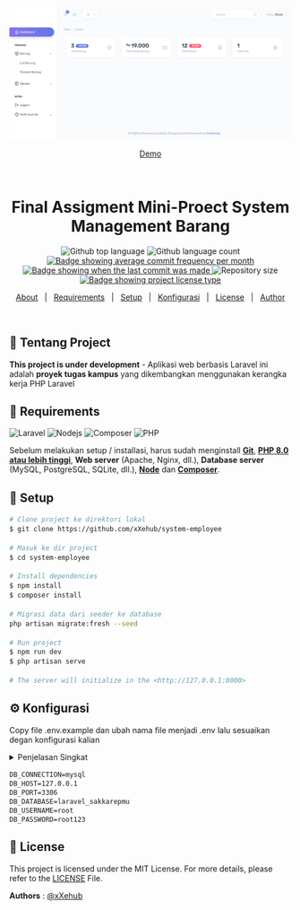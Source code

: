 <div align="center" id="top"> 
  <img src="https://raw.githubusercontent.com/xXehub/final-system-barang/main/screenshot/dashboard-ui.png" width="900" alt="System Management Barang" />

  <a href="#">Demo</a>

&#xa0;

  <!-- <a href="https://systememployeemain.netlify.app">Demo</a> -->
</div>

<h1 align="center">Final Assigment Mini-Proect System Management Barang</h1>

<p align="center">
  <img alt="Github top language" src="https://img.shields.io/github/languages/top/xXehub/system-employee?">

  <img alt="Github language count" src="https://img.shields.io/github/languages/count/xXehub/system-employee?">

<!-- commit frequency -->
  <a href="https://github.com/xXehub/system-employee/commits/main" target="_blank">
    <img src="https://img.shields.io/github/commit-activity/m/xXehub/system-employee?" alt="Badge showing average commit frequency per month"/>
  </a>

  <!-- last commit -->
  <a href="https://github.com/xXehub/system-employee/commits/main" target="_blank">
    <img src="https://img.shields.io/github/last-commit/xXehub/system-employee?" alt="Badge showing when the last commit was made"/>
  </a>

  <img alt="Repository size" src="https://img.shields.io/github/repo-size/xXehub/system-employee?">

  <a href="https://github.com/xXehub/system-employee/blob/master/LICENSE.md" target="_blank">
    <img alt="Badge showing project license type" src="https://img.shields.io/github/license/xXehub/system-employee?color=f85149">

  </a>

  <!-- <img alt="Github issues" src="https://img.shields.io/github/issues/xXehub/system-employee?color=56BEB8" /> -->

  <!-- <img alt="Github forks" src="https://img.shields.io/github/forks/xXehub/system-employee?color=56BEB8" /> -->

  <!-- <img alt="Github stars" src="https://img.shields.io/github/stars/xXehub/system-employee?color=56BEB8" /> -->
</p>

<!-- Status -->

<!-- <h4 align="center">
	🚧  System Employee Main 🚀 Under construction...  🚧
</h4>

<hr> -->

<p align="center">
  <a href="#dart-about">About</a> &#xa0; | &#xa0; 
  <!-- <a href="#sparkles-features">Features</a> &#xa0; | &#xa0; -->
  <!-- <a href="#rocket-technologies">Technologies</a> &#xa0; | &#xa0; -->
  <a href="#file_folder-requirements">Requirements</a> &#xa0; | &#xa0; 
  <a href="#book-setup">Setup</a> &#xa0; | &#xa0;
  <a href="#gear-konfigurasi">Konfigurasi</a> &#xa0; | &#xa0;
  <a href="#memo-license">License</a> &#xa0; | &#xa0;
  <a href="https://github.com/xXehub" target="_blank">Author</a>
</p>

<br>

## :dart: Tentang Project

**This project is under development** - Aplikasi web berbasis Laravel ini adalah **proyek tugas kampus** yang dikembangkan menggunakan kerangka kerja PHP Laravel 

<!-- ## :sparkles: Features

:heavy_check_mark: Feature 1;\
:heavy_check_mark: Feature 2;\
:heavy_check_mark: Feature 3; -->
<!--
## :rocket: Technologies

The following tools were used in this project:

-   [Xampp](https://expo.io/)
-   [Node.js](https://nodejs.org/en/)
-   [Composer](https://pt-br.reactjs.org/)
-   [PHP](https://reactnative.dev/) -->

## :file_folder: Requirements

![Laravel](https://img.shields.io/badge/laravel-%23FF2D20.svg?&style=for-the-badge&logo=laravel&logoColor=white)
![Nodejs](https://img.shields.io/badge/node.js-%23339933.svg?&style=for-the-badge&logo=node.js&logoColor=white)
![Composer](https://img.shields.io/badge/composer-%23885630.svg?&style=for-the-badge&logo=composer&logoColor=white)
![PHP](https://img.shields.io/badge/php-%23777BB4.svg?&style=for-the-badge&logo=php&logoColor=white)

Sebelum melakukan setup / installasi, harus sudah menginstall **[Git](https://git-scm.com)**,  **[PHP 8.0 atau lebih tinggi](https://www.php.net/downloads.php)**, **Web server** (Apache, Nginx, dll.), **Database server** (MySQL, PostgreSQL, SQLite, dll.), **[Node](https://nodejs.org/en/)** dan **[Composer](https://getcomposer.org)**.

## :book: Setup

```bash
# Clone project ke direktori lokal 
$ git clone https://github.com/xXehub/system-employee

# Masuk ke dir project
$ cd system-employee

# Install dependencies
$ npm install
$ composer install

# Migrasi data dari seeder ke database
php artisan migrate:fresh --seed

# Run project
$ npm run dev
$ php artisan serve

# The server will initialize in the <http://127.0.0.1:8000>
```

## :gear: Konfigurasi

Copy file .env.example dan ubah nama file menjadi .env lalu sesuaikan degan konfigurasi kalian
<details>
<summary>
 Penjelasan Singkat
</summary>

####

| Usernane | Contoh     | Penjelasan                |
| :-------- | :------- | :------------------------- |
| ` APP_KEY ` | ` base64:Mx6z7+GzDxxrQhnXGeMrjcKmYhIIlHI0q8pKwAyYycI= ` | untuk melakukan enkripsi dan dekripsi data. Ini berfungsi saat Laravel menggunakan fitur enkripsi dan dekripsi, serta dalam proses enkripsi dan dekripsi cookie.  |
| ` APP_URL `| ` http://localhost ` | untuk menentukan URL dasar dari aplikasi Laravel. Ini akan digunakan oleh beberapa fitur Laravel seperti routing |
| ` DB_DATABASE `| `laravel_sakkarepmu` | untuk menentukan nama **database** yang akan digunakan oleh aplikasi|
| ` DB_USERNAME `| ` root ` | untuk menentukan **nama** atau **username** database yang akan digunakan oleh aplikasi default **root**|
| ` DB_PASSWORD `| ` root123 ` | untuk menentukan nama **password** yang akan digunakan oleh aplikasi, Anda harus mengganti **password** dengan password yang sesuai dengan konfigurasi database Anda|
</details>

```env
DB_CONNECTION=mysql
DB_HOST=127.0.0.1
DB_PORT=3306
DB_DATABASE=laravel_sakkarepmu
DB_USERNAME=root
DB_PASSWORD=root123
```

## :memo: License

This project is licensed under the MIT License. For more details, please refer to the [LICENSE](LICENSE.md) File.

**Authors** : [@xXehub](https://www.github.com/xXehub)

<!-- Made with :heart: by <a href="https://github.com/xXehub" target="_blank">{{YOUR_NAME}}</a>

&#xa0; -->
<!-- 
## :label: Authors

-   [@xXehub](https://www.github.com/xXehub) -->
